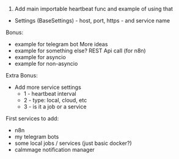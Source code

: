 1) Add main importable heartbeat func and example of using that
- Settings (BaseSettings) - host, port, https - and service name

Bonus:
- example for telegram bot
More ideas
- example for something else? REST Api call (for n8n)
- example for asyncio
- example for non-asyncio 

Extra Bonus:
- Add more service settings 
  - 1 - heartbeat interval
  - 2 - type: local, cloud, etc
  - 3 - is it a job or a service

First services to add:
- n8n
- my telegram bots
- some local jobs / services (just basic docker?)
- calmmage notification manager 
